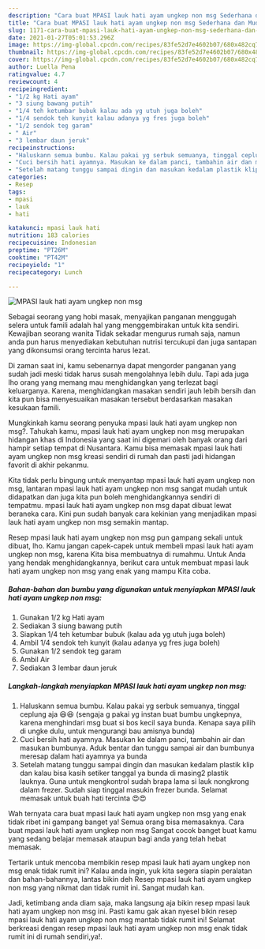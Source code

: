 ```yaml
---
description: "Cara buat MPASI lauk hati ayam ungkep non msg Sederhana dan Mudah Dibuat"
title: "Cara buat MPASI lauk hati ayam ungkep non msg Sederhana dan Mudah Dibuat"
slug: 1171-cara-buat-mpasi-lauk-hati-ayam-ungkep-non-msg-sederhana-dan-mudah-dibuat
date: 2021-01-27T05:01:53.296Z
image: https://img-global.cpcdn.com/recipes/83fe52d7e4602b07/680x482cq70/mpasi-lauk-hati-ayam-ungkep-non-msg-foto-resep-utama.jpg
thumbnail: https://img-global.cpcdn.com/recipes/83fe52d7e4602b07/680x482cq70/mpasi-lauk-hati-ayam-ungkep-non-msg-foto-resep-utama.jpg
cover: https://img-global.cpcdn.com/recipes/83fe52d7e4602b07/680x482cq70/mpasi-lauk-hati-ayam-ungkep-non-msg-foto-resep-utama.jpg
author: Luella Pena
ratingvalue: 4.7
reviewcount: 4
recipeingredient:
- "1/2 kg Hati ayam"
- "3 siung bawang putih"
- "1/4 teh ketumbar bubuk kalau ada yg utuh juga boleh"
- "1/4 sendok teh kunyit kalau adanya yg fres juga boleh"
- "1/2 sendok teg garam"
- " Air"
- "3 lembar daun jeruk"
recipeinstructions:
- "Haluskann semua bumbu. Kalau pakai yg serbuk semuanya, tinggal ceplung aja 😆😆 (sengaja g pakai yg instan buat bumbu ungkepnya, karena menghindari msg buat si bos kecil saya bunda. Kenapa saya pilih di ungke dulu, untuk mengurangi bau amisnya bunda)"
- "Cuci bersih hati ayamnya. Masukan ke dalam panci, tambahin air dan masukan bumbunya. Aduk bentar dan tunggu sampai air dan bumbunya meresap dalam hati ayamnya ya bunda"
- "Setelah matang tunggu sampai dingin dan masukan kedalam plastik klip dan kalau bisa kasih setiker tanggal ya bunda di masing2 plastik lauknya. Guna untuk mengkontrol sudah brapa lama si lauk nongkrong dalam frezer. Sudah siap tinggal masukin frezer bunda. Selamat memasak untuk buah hati tercinta 😍😍"
categories:
- Resep
tags:
- mpasi
- lauk
- hati

katakunci: mpasi lauk hati 
nutrition: 183 calories
recipecuisine: Indonesian
preptime: "PT26M"
cooktime: "PT42M"
recipeyield: "1"
recipecategory: Lunch

---
```



![MPASI lauk hati ayam ungkep non msg](https://img-global.cpcdn.com/recipes/83fe52d7e4602b07/680x482cq70/mpasi-lauk-hati-ayam-ungkep-non-msg-foto-resep-utama.jpg)

Sebagai seorang yang hobi masak, menyajikan panganan menggugah selera untuk famili adalah hal yang menggembirakan untuk kita sendiri. Kewajiban seorang  wanita Tidak sekadar mengurus rumah saja, namun anda pun harus menyediakan kebutuhan nutrisi tercukupi dan juga santapan yang dikonsumsi orang tercinta harus lezat.

Di zaman  saat ini, kamu sebenarnya dapat mengorder panganan yang sudah jadi meski tidak harus susah mengolahnya lebih dulu. Tapi ada juga lho orang yang memang mau menghidangkan yang terlezat bagi keluarganya. Karena, menghidangkan masakan sendiri jauh lebih bersih dan kita pun bisa menyesuaikan masakan tersebut berdasarkan masakan kesukaan famili. 



Mungkinkah kamu seorang penyuka mpasi lauk hati ayam ungkep non msg?. Tahukah kamu, mpasi lauk hati ayam ungkep non msg merupakan hidangan khas di Indonesia yang saat ini digemari oleh banyak orang dari hampir setiap tempat di Nusantara. Kamu bisa memasak mpasi lauk hati ayam ungkep non msg kreasi sendiri di rumah dan pasti jadi hidangan favorit di akhir pekanmu.

Kita tidak perlu bingung untuk menyantap mpasi lauk hati ayam ungkep non msg, lantaran mpasi lauk hati ayam ungkep non msg sangat mudah untuk didapatkan dan juga kita pun boleh menghidangkannya sendiri di tempatmu. mpasi lauk hati ayam ungkep non msg dapat dibuat lewat beraneka cara. Kini pun sudah banyak cara kekinian yang menjadikan mpasi lauk hati ayam ungkep non msg semakin mantap.

Resep mpasi lauk hati ayam ungkep non msg pun gampang sekali untuk dibuat, lho. Kamu jangan capek-capek untuk membeli mpasi lauk hati ayam ungkep non msg, karena Kita bisa membuatnya di rumahmu. Untuk Anda yang hendak menghidangkannya, berikut cara untuk membuat mpasi lauk hati ayam ungkep non msg yang enak yang mampu Kita coba.

<!--inarticleads1-->

##### Bahan-bahan dan bumbu yang digunakan untuk menyiapkan MPASI lauk hati ayam ungkep non msg:

1. Gunakan 1/2 kg Hati ayam
1. Sediakan 3 siung bawang putih
1. Siapkan 1/4 teh ketumbar bubuk (kalau ada yg utuh juga boleh)
1. Ambil 1/4 sendok teh kunyit (kalau adanya yg fres juga boleh)
1. Gunakan 1/2 sendok teg garam
1. Ambil  Air
1. Sediakan 3 lembar daun jeruk




<!--inarticleads2-->

##### Langkah-langkah menyiapkan MPASI lauk hati ayam ungkep non msg:

1. Haluskann semua bumbu. Kalau pakai yg serbuk semuanya, tinggal ceplung aja 😆😆 (sengaja g pakai yg instan buat bumbu ungkepnya, karena menghindari msg buat si bos kecil saya bunda. Kenapa saya pilih di ungke dulu, untuk mengurangi bau amisnya bunda)
1. Cuci bersih hati ayamnya. Masukan ke dalam panci, tambahin air dan masukan bumbunya. Aduk bentar dan tunggu sampai air dan bumbunya meresap dalam hati ayamnya ya bunda
1. Setelah matang tunggu sampai dingin dan masukan kedalam plastik klip dan kalau bisa kasih setiker tanggal ya bunda di masing2 plastik lauknya. Guna untuk mengkontrol sudah brapa lama si lauk nongkrong dalam frezer. Sudah siap tinggal masukin frezer bunda. Selamat memasak untuk buah hati tercinta 😍😍




Wah ternyata cara buat mpasi lauk hati ayam ungkep non msg yang enak tidak ribet ini gampang banget ya! Semua orang bisa memasaknya. Cara buat mpasi lauk hati ayam ungkep non msg Sangat cocok banget buat kamu yang sedang belajar memasak ataupun bagi anda yang telah hebat memasak.

Tertarik untuk mencoba membikin resep mpasi lauk hati ayam ungkep non msg enak tidak rumit ini? Kalau anda ingin, yuk kita segera siapin peralatan dan bahan-bahannya, lantas bikin deh Resep mpasi lauk hati ayam ungkep non msg yang nikmat dan tidak rumit ini. Sangat mudah kan. 

Jadi, ketimbang anda diam saja, maka langsung aja bikin resep mpasi lauk hati ayam ungkep non msg ini. Pasti kamu gak akan nyesel bikin resep mpasi lauk hati ayam ungkep non msg mantab tidak rumit ini! Selamat berkreasi dengan resep mpasi lauk hati ayam ungkep non msg enak tidak rumit ini di rumah sendiri,ya!.

